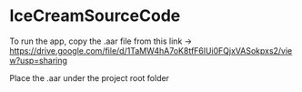 # IceCreamSourceCode
To run the app, copy the .aar file from this link -> https://drive.google.com/file/d/1TaMW4hA7oK8tfF6lUi0FQjxVASokpxs2/view?usp=sharing


Place the .aar under the project root folder

